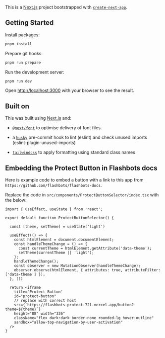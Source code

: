 This is a [Next.js](https://nextjs.org/) project bootstrapped with [`create-next-app`](https://github.com/vercel/next.js/tree/canary/packages/create-next-app).

## Getting Started

Install packages:

```bash
pnpm install
```

Prepare git hooks:

```bash
pnpm run prepare
```

Run the development server:

```bash
pnpm run dev
```

Open [http://localhost:3000](http://localhost:3000) with your browser to see the result.


## Built on

This was built using [Next.js](https://nextjs.org/) and:

- [`@next/font`](https://nextjs.org/docs/basic-features/font-optimization) to optimise delivery of font files.

- a [`husky`](https://typicode.github.io/husky/#/) pre-commit hook to lint (eslint) and check unused imports (eslint-plugin-unused-imports)

- [`tailwindcss`](https://tailwindcss.com/) to apply formatting using standard class names


## Embedding the Protect Button in Flashbots docs

Here is example code to embed a button with a link to this app from `https://github.com/flashbots/flashbots-docs`. 

Replace the code in `src/components/ProtectButtonSelector/index.tsx` with the below:

```
import { useEffect, useState } from 'react';

export default function ProtectButtonSelector() {

  const [theme, setTheme] = useState('light')

  useEffect(() => {
    const htmlElement = document.documentElement;
    const handleThemeChange = () => {
      const currentTheme = htmlElement.getAttribute('data-theme');
      setTheme(currentTheme || 'light');
    };
    handleThemeChange();
    const observer = new MutationObserver(handleThemeChange);
    observer.observe(htmlElement, { attributes: true, attributeFilter: ['data-theme'] });
  }, [])

  return <iframe
    title='Protect Button'
    id="protect-button"
    // replace with correct host
    src={`https://flashbots-protect-72l.vercel.app/button?theme=${theme}`}
    height="88" width="336"
    className="flex dark:dark border-none rounded-lg hover:outline"
    sandbox="allow-top-navigation-by-user-activation"
  />
}
```